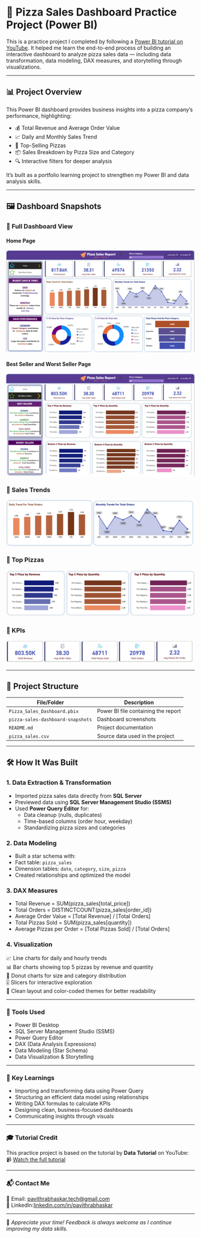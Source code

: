 # 🍕 Pizza Sales Dashboard Practice Project (Power BI)

This is a practice project I completed by following a [Power BI tutorial on YouTube](https://youtu.be/V-s8c6jMRN0?si=WtgpeYkChLCJ4MHR). It helped me learn the end-to-end process of building an interactive dashboard to analyze pizza sales data — including data transformation, data modeling, DAX measures, and storytelling through visualizations.

---

## 📊 Project Overview

This Power BI dashboard provides business insights into a pizza company’s performance, highlighting:

- 💰 Total Revenue and Average Order Value  
- 📈 Daily and Monthly Sales Trend
- 🍕 Top-Selling Pizzas  
- 📦 Sales Breakdown by Pizza Size and Category  
- 🔍 Interactive filters for deeper analysis

It’s built as a portfolio learning project to strengthen my Power BI and data analysis skills.

---

## 🖼️ Dashboard Snapshots


### 🔹 Full Dashboard View  
####  Home Page
![Home Page](pizza-sales-dashboard-snapshots/Home-Page.png)
####  Best Seller and Worst Seller Page
![Best Seller and Worst Seller Page](pizza-sales-dashboard-snapshots/Best-Seller-and-Worst-Seller-Page.png)

### 🔹 Sales Trends  
![Sales Trend](pizza-sales-dashboard-snapshots/Sales-Trend.png)

### 🔹 Top Pizzas  
![Top Pizzas](pizza-sales-dashboard-snapshots/Top-5-Pizza.png)

### 🔹 KPIs
![KPIs](pizza-sales-dashboard-snapshots/KPIs.png)

---

## 📁 Project Structure

| File/Folder | Description |
|-------------|-------------|
| `Pizza_Sales_Dashboard.pbix` | Power BI file containing the report |
| `pizza-sales-dashboard-snapshots` | Dashboard screenshots |
| `README.md` | Project documentation |
|  `pizza_sales.csv` | Source data used in the project  |

---

## 🛠️ How It Was Built

### 1. **Data Extraction & Transformation**

- Imported pizza sales data directly from **SQL Server**  
- Previewed data using **SQL Server Management Studio (SSMS)**  
- Used **Power Query Editor** for:
  - Data cleanup (nulls, duplicates)  
  - Time-based columns (order hour, weekday)  
  - Standardizing pizza sizes and categories

### 2. **Data Modeling**
- Built a star schema with:
- Fact table: `pizza_sales`
- Dimension tables: `date`, `category`, `size`, `pizza`
- Created relationships and optimized the model

### 3. **DAX Measures**

- Total Revenue = SUM(pizza_sales[total_price]) 
- Total Orders = DISTINCTCOUNT(pizza_sales[order_id])
- Average Order Value = [Total Revenue] / [Total Orders]
- Total Pizzas Sold = SUM(pizza_sales[quantity])
- Average Pizzas per Order = [Total Pizzas Sold] / [Total Orders]

### 4. **Visualization**

📈 Line charts for daily and hourly trends  
📊 Bar charts showing top 5 pizzas by revenue and quantity  
🍩 Donut charts for size and category distribution  
🎚️ Slicers for interactive exploration  
🎨 Clean layout and color-coded themes for better readability  

---

### 🧰 **Tools Used**

- Power BI Desktop  
- SQL Server Management Studio (SSMS)
- Power Query Editor  
- DAX (Data Analysis Expressions)  
- Data Modeling (Star Schema)  
- Data Visualization & Storytelling  

---

### 🎯 **Key Learnings**

- Importing and transforming data using Power Query  
- Structuring an efficient data model using relationships  
- Writing DAX formulas to calculate KPIs  
- Designing clean, business-focused dashboards  
- Communicating insights through visuals  

---

### **🎓 Tutorial Credit**

This practice project is based on the tutorial by **Data Tutorial** on YouTube:  
📹 [Watch the full tutorial](https://youtu.be/V-s8c6jMRN0?si=WtgpeYkChLCJ4MHR)

---

### **📬 Contact Me**

📧 Email: pavithrabhaskar.tech@gmail.com  
💼 LinkedIn:[linkedin.com/in/pavithrabhaskar](https://www.linkedin.com/in/pavithrabhaskar/)



---

🖤 *Appreciate your time! Feedback is always welcome as I continue improving my data skills.*


